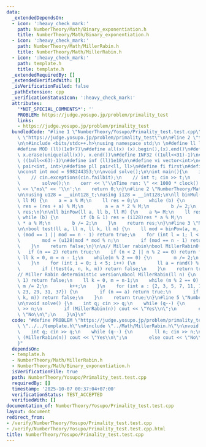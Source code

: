 ```yaml
---
data:
  _extendedDependsOn:
  - icon: ':heavy_check_mark:'
    path: NumberTheory/Math/Binary_exponentiation.h
    title: NumberTheory/Math/Binary_exponentiation.h
  - icon: ':heavy_check_mark:'
    path: NumberTheory/Math/MillerRabin.h
    title: NumberTheory/Math/MillerRabin.h
  - icon: ':heavy_check_mark:'
    path: template.h
    title: template.h
  _extendedRequiredBy: []
  _extendedVerifiedWith: []
  _isVerificationFailed: false
  _pathExtension: cpp
  _verificationStatusIcon: ':heavy_check_mark:'
  attributes:
    '*NOT_SPECIAL_COMMENTS*': ''
    PROBLEM: https://judge.yosupo.jp/problem/primality_test
    links:
    - https://judge.yosupo.jp/problem/primality_test
  bundledCode: "#line 1 \"NumberTheory/Yosupo/Primality_test.test.cpp\"\n#define PROBLEM\
    \ \"https://judge.yosupo.jp/problem/primality_test\"\n\n#line 2 \"template.h\"\
    \n\n#include <bits/stdc++.h>\nusing namespace std;\n \n#define ll long long\n\
    #define MOD (ll)(1e9+7)\n#define all(x) (x).begin(),(x).end()\n#define unique(x)\
    \ x.erase(unique(all(x)), x.end())\n#define INF32 ((1ull<<31)-1)\n#define INF64\
    \ ((1ull<<63)-1)\n#define inf (ll)1e18\n\n#define vi vector<int>\n#define pii\
    \ pair<int, int>\n#define pll pair<ll, ll>\n#define fi first\n#define se second\n\
    \nconst int mod = 998244353;\n\nvoid solve();\n\nint main(){\n    ios_base::sync_with_stdio(false);cin.tie(NULL);\n\
    \    // cin.exceptions(cin.failbit);\n    // int t; cin >> t;\n    // while(t--)\n\
    \        solve();\n    cerr << \"\\nTime run: \" << 1000 * clock() / CLOCKS_PER_SEC\
    \ << \"ms\" << '\\n';\n    return 0;\n}\n#line 2 \"NumberTheory/Math/Binary_exponentiation.h\"\
    \n\nusing u128 = __uint128_t;\nusing i128 = __int128;\n\nll binMul(ll a, ll b,\
    \ ll M) {\n    a = a % M;\n    ll res = 0;\n    while (b) {\n        if (b & 1)\
    \ res = (res + a) % M;\n        a = a * 2 % M;\n        b /= 2;\n    }\n    return\
    \ res;\n}\n\nll binPow(ll a, ll b, ll M) {\n    a %= M;\n    ll res = 1;\n   \
    \ while (b) {\n        if (b & 1) res = (i128)res * a % M;\n        a = (i128)a\
    \ * a % M;\n        b /= 2;\n    }\n    return res;\n}\n#line 3 \"NumberTheory/Math/MillerRabin.h\"\
    \n\nbool test(ll a, ll n, ll k, ll m) {\n    ll mod = binPow(a, m, n);\n    if\
    \ (mod == 1 || mod == n - 1) return true;\n    for (int l = 1; l < k; l++) {\n\
    \        mod = (u128)mod * mod % n;\n        if (mod == n - 1) return true;\n\
    \    }\n    return false;\n}\n\n// Miller rabin\nbool MillerRabin0(ll n) {\n \
    \   if (n == 2) return true;\n    if (n < 2 || n % 2 == 0) return false;\n   \
    \ ll k = 0, m = n - 1;\n    while(m % 2 == 0) {\n        m /= 2;\n        k++;\n\
    \    }\n    for (int i = 0; i < 5; i++) {\n        ll a = rand() % (n - 3) + 2;\n\
    \        if (!test(a, n, k, m)) return false;\n    }\n    return true;\n}\n\n\
    // Miller Rabin deterministic version\nbool MillerRabin(ll n) {\n    if (n <=\
    \ 1) return false;\n    ll k = 0, m = n-1;\n    while (m % 2 == 0) {\n       \
    \ m /= 2;\n        k++;\n    }\n    for (int a : {2, 3, 5, 7, 11, 13, 17, 19,\
    \ 23, 29, 31, 37}) {\n        if (n == a) return true;\n        if (!test(a, n,\
    \ k, m)) return false;\n    }\n    return true;\n}\n#line 5 \"NumberTheory/Yosupo/Primality_test.test.cpp\"\
    \n\nvoid solve() {\n    int q; cin >> q;\n    while (q--) {\n        ll n; cin\
    \ >> n;\n        if (MillerRabin(n)) cout << \"Yes\\n\";\n        else cout <<\
    \ \"No\\n\";\n    }\n}\n"
  code: "#define PROBLEM \"https://judge.yosupo.jp/problem/primality_test\"\n\n#include\
    \ \"../../template.h\"\n#include \"../Math/MillerRabin.h\"\n\nvoid solve() {\n\
    \    int q; cin >> q;\n    while (q--) {\n        ll n; cin >> n;\n        if\
    \ (MillerRabin(n)) cout << \"Yes\\n\";\n        else cout << \"No\\n\";\n    }\n\
    }"
  dependsOn:
  - template.h
  - NumberTheory/Math/MillerRabin.h
  - NumberTheory/Math/Binary_exponentiation.h
  isVerificationFile: true
  path: NumberTheory/Yosupo/Primality_test.test.cpp
  requiredBy: []
  timestamp: '2025-10-07 00:37:04+07:00'
  verificationStatus: TEST_ACCEPTED
  verifiedWith: []
documentation_of: NumberTheory/Yosupo/Primality_test.test.cpp
layout: document
redirect_from:
- /verify/NumberTheory/Yosupo/Primality_test.test.cpp
- /verify/NumberTheory/Yosupo/Primality_test.test.cpp.html
title: NumberTheory/Yosupo/Primality_test.test.cpp
---
```

